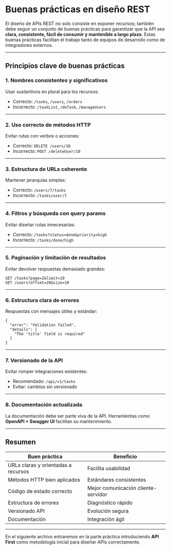 # Buenas prácticas en diseño REST

El diseño de APIs REST no solo consiste en exponer recursos; también debe seguir un conjunto de buenas prácticas para garantizar que la API sea **clara, consistente, fácil de consumir y mantenible a largo plazo**. Estas buenas prácticas facilitan el trabajo tanto de equipos de desarrollo como de integradores externos.

---

## Principios clave de buenas prácticas

### 1. Nombres consistentes y significativos

Usar sustantivos en plural para los recursos:

* Correcto: `/tasks`, `/users`, `/orders`
* Incorrecto: `/taskList`, `/doTask`, `/manageUsers`

---

### 2. Uso correcto de métodos HTTP

Evitar rutas con verbos o acciones:

* Correcto: `DELETE /users/10`
* Incorrecto: `POST /deleteUser/10`

---

### 3. Estructura de URLs coherente

Mantener jerarquías simples:

* Correcto: `/users/7/tasks`
* Incorrecto: `/tasks/user/7`

---

### 4. Filtros y búsqueda con query params

Evitar diseñar rutas innecesarias:

* Correcto: `/tasks?status=done&priority=high`
* Incorrecto: `/tasks/done/high`

---

### 5. Paginación y limitación de resultados

Evitar devolver respuestas demasiado grandes:

```
GET /tasks?page=2&limit=10
GET /users?offset=20&size=10
```

---

### 6. Estructura clara de errores

Respuestas con mensajes útiles y estándar:

```
{
  "error": "Validation failed",
  "details": [
    "The 'title' field is required"
  ]
}
```

---

### 7. Versionado de la API

Evitar romper integraciones existentes:

* Recomendado: `/api/v1/tasks`
* Evitar: cambios sin versionado

---

### 8. Documentación actualizada

La documentación debe ser parte viva de la API. Herramientas como **OpenAPI + Swagger UI** facilitan su mantenimiento.

---

## Resumen

| Buen práctica                       | Beneficio                           |
| ----------------------------------- | ----------------------------------- |
| URLs claras y orientadas a recursos | Facilita usabilidad                 |
| Métodos HTTP bien aplicados         | Estándares consistentes             |
| Código de estado correcto           | Mejor comunicación cliente-servidor |
| Estructura de errores               | Diagnóstico rápido                  |
| Versionado API                      | Evolución segura                    |
| Documentación                       | Integración ágil                    |

---

En el siguiente archivo entraremos en la parte práctica introduciendo **API First** como metodología inicial para diseñar APIs correctamente.